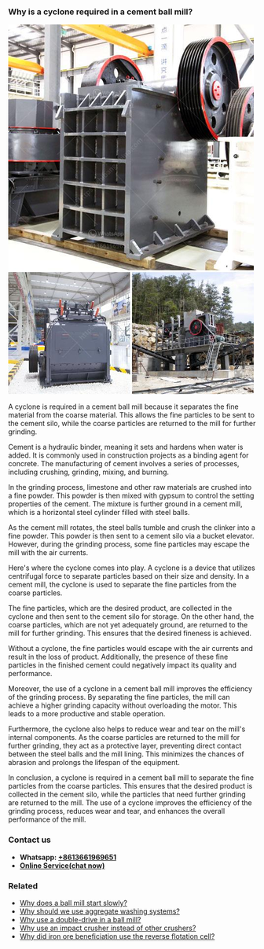 <h3>Why is a cyclone required in a cement ball mill?</h3><img src='1701742481.jpg' alt=''><p>A cyclone is required in a cement ball mill because it separates the fine material from the coarse material. This allows the fine particles to be sent to the cement silo, while the coarse particles are returned to the mill for further grinding.</p><p>Cement is a hydraulic binder, meaning it sets and hardens when water is added. It is commonly used in construction projects as a binding agent for concrete. The manufacturing of cement involves a series of processes, including crushing, grinding, mixing, and burning.</p><p>In the grinding process, limestone and other raw materials are crushed into a fine powder. This powder is then mixed with gypsum to control the setting properties of the cement. The mixture is further ground in a cement mill, which is a horizontal steel cylinder filled with steel balls.</p><p>As the cement mill rotates, the steel balls tumble and crush the clinker into a fine powder. This powder is then sent to a cement silo via a bucket elevator. However, during the grinding process, some fine particles may escape the mill with the air currents.</p><p>Here's where the cyclone comes into play. A cyclone is a device that utilizes centrifugal force to separate particles based on their size and density. In a cement mill, the cyclone is used to separate the fine particles from the coarse particles.</p><p>The fine particles, which are the desired product, are collected in the cyclone and then sent to the cement silo for storage. On the other hand, the coarse particles, which are not yet adequately ground, are returned to the mill for further grinding. This ensures that the desired fineness is achieved.</p><p>Without a cyclone, the fine particles would escape with the air currents and result in the loss of product. Additionally, the presence of these fine particles in the finished cement could negatively impact its quality and performance.</p><p>Moreover, the use of a cyclone in a cement ball mill improves the efficiency of the grinding process. By separating the fine particles, the mill can achieve a higher grinding capacity without overloading the motor. This leads to a more productive and stable operation.</p><p>Furthermore, the cyclone also helps to reduce wear and tear on the mill's internal components. As the coarse particles are returned to the mill for further grinding, they act as a protective layer, preventing direct contact between the steel balls and the mill lining. This minimizes the chances of abrasion and prolongs the lifespan of the equipment.</p><p>In conclusion, a cyclone is required in a cement ball mill to separate the fine particles from the coarse particles. This ensures that the desired product is collected in the cement silo, while the particles that need further grinding are returned to the mill. The use of a cyclone improves the efficiency of the grinding process, reduces wear and tear, and enhances the overall performance of the mill.</p><h3>Contact us</h3><ul><li><strong>Whatsapp:&nbsp;<a href="https://wa.me/8613661969651">+8613661969651</a></strong></li><li><a href="https://swt.shibang-china.com/?git&amp;zhl&amp;Why is a cyclone required in a cement ball mill"><strong>Online Service(chat now)</strong></a></li></ul><h3>Related</h3><ul><li><a href='Why does a ball mill start slowly.md'>Why does a ball mill start slowly?</a></li><li><a href='Why should we use aggregate washing systems.md'>Why should we use aggregate washing systems?</a></li><li><a href='Why use a doubledrive in a ball mill.md'>Why use a double-drive in a ball mill?</a></li><li><a href='Why use an impact crusher instead of other crushers.md'>Why use an impact crusher instead of other crushers?</a></li><li><a href='Why did iron ore beneficiation use the reverse flotation cell.md'>Why did iron ore beneficiation use the reverse flotation cell?</a></li></ul>